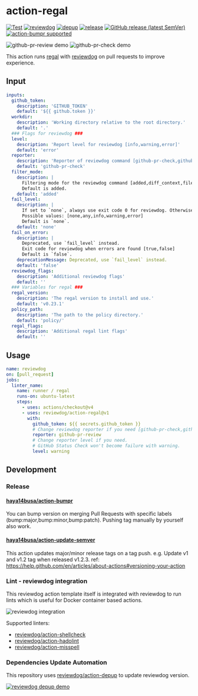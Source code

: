 # action-regal

[![Test](https://github.com/reviewdog/action-regal/workflows/Test/badge.svg)](https://github.com/reviewdog/action-regal/actions?query=workflow%3ATest)
[![reviewdog](https://github.com/reviewdog/action-regal/workflows/reviewdog/badge.svg)](https://github.com/reviewdog/action-regal/actions?query=workflow%3Areviewdog)
[![depup](https://github.com/reviewdog/action-regal/workflows/depup/badge.svg)](https://github.com/reviewdog/action-regal/actions?query=workflow%3Adepup)
[![release](https://github.com/reviewdog/action-regal/workflows/release/badge.svg)](https://github.com/reviewdog/action-regal/actions?query=workflow%3Arelease)
[![GitHub release (latest SemVer)](https://img.shields.io/github/v/release/reviewdog/action-regal?logo=github&sort=semver)](https://github.com/reviewdog/action-regal/releases)
[![action-bumpr supported](https://img.shields.io/badge/bumpr-supported-ff69b4?logo=github&link=https://github.com/haya14busa/action-bumpr)](https://github.com/haya14busa/action-bumpr)

![github-pr-review demo](images/pr-comment.png)
![github-pr-check demo](images/pr-check.png)

This action runs [regal](https://docs.styra.com/regal) with [reviewdog](https://github.com/reviewdog/reviewdog) on pull requests to improve experience.

## Input

<!-- markdownlint-disable MD013 -->
```yaml
inputs:
  github_token:
    description: 'GITHUB_TOKEN'
    default: '${{ github.token }}'
  workdir:
    description: 'Working directory relative to the root directory.'
    default: '.'
  ### Flags for reviewdog ###
  level:
    description: 'Report level for reviewdog [info,warning,error]'
    default: 'error'
  reporter:
    description: 'Reporter of reviewdog command [github-pr-check,github-pr-review].'
    default: 'github-pr-check'
  filter_mode:
    description: |
      Filtering mode for the reviewdog command [added,diff_context,file,nofilter].
      Default is added.
    default: 'added'
  fail_level:
    description: |
      If set to `none`, always use exit code 0 for reviewdog. Otherwise, exit code 1 for reviewdog if it finds at least 1 issue with severity greater than or equal to the given level.
      Possible values: [none,any,info,warning,error]
      Default is `none`.
    default: 'none'
  fail_on_error:
    description: |
      Deprecated, use `fail_level` instead.
      Exit code for reviewdog when errors are found [true,false]
      Default is `false`.
    deprecationMessage: Deprecated, use `fail_level` instead.
    default: 'false'
  reviewdog_flags:
    description: 'Additional reviewdog flags'
    default: ''
  ### Variables for regal ###
  regal_version:
    description: 'The regal version to install and use.'
    default: 'v0.23.1'
  policy_path:
    description: 'The path to the policy directory.'
    default: 'policy/'
  regal_flags:
    description: 'Additional regal lint flags'
    default: ''
```
<!-- markdownlint-enable MD013 -->

## Usage

```yaml
name: reviewdog
on: [pull_request]
jobs:
  linter_name:
    name: runner / regal
    runs-on: ubuntu-latest
    steps:
      - uses: actions/checkout@v4
      - uses: reviewdog/action-regal@v1
        with:
          github_token: ${{ secrets.github_token }}
          # Change reviewdog reporter if you need [github-pr-check,github-check,github-pr-review].
          reporter: github-pr-review
          # Change reporter level if you need.
          # GitHub Status Check won't become failure with warning.
          level: warning
```

## Development

### Release

#### [haya14busa/action-bumpr](https://github.com/haya14busa/action-bumpr)
You can bump version on merging Pull Requests with specific labels (bump:major,bump:minor,bump:patch).
Pushing tag manually by yourself also work.

#### [haya14busa/action-update-semver](https://github.com/haya14busa/action-update-semver)

This action updates major/minor release tags on a tag push. e.g. Update v1 and v1.2 tag when released v1.2.3.
ref: https://help.github.com/en/articles/about-actions#versioning-your-action

### Lint - reviewdog integration

This reviewdog action template itself is integrated with reviewdog to run lints
which is useful for Docker container based actions.

![reviewdog integration](https://user-images.githubusercontent.com/3797062/72735107-7fbb9600-3bde-11ea-8087-12af76e7ee6f.png)

Supported linters:

- [reviewdog/action-shellcheck](https://github.com/reviewdog/action-shellcheck)
- [reviewdog/action-hadolint](https://github.com/reviewdog/action-hadolint)
- [reviewdog/action-misspell](https://github.com/reviewdog/action-misspell)

### Dependencies Update Automation
This repository uses [reviewdog/action-depup](https://github.com/reviewdog/action-depup) to update
reviewdog version.

[![reviewdog depup demo](https://user-images.githubusercontent.com/3797062/73154254-170e7500-411a-11ea-8211-912e9de7c936.png)](https://github.com/reviewdog/action-template/pull/6)

